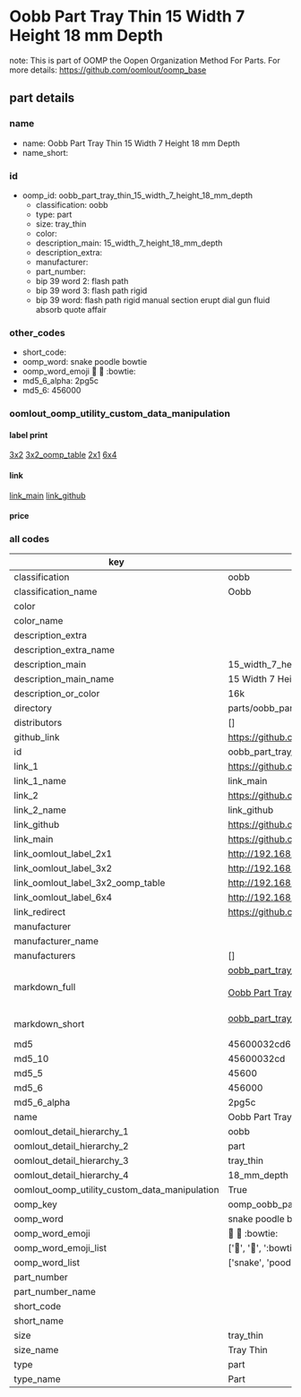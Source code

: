 # Oobb Part Tray Thin 15 Width 7 Height 18 mm Depth  

note: This is part of OOMP the Oopen Organization Method For Parts. For more details: https://github.com/oomlout/oomp_base

##  part details
  







### name
* name: Oobb Part Tray Thin 15 Width 7 Height 18 mm Depth
* name_short: 
### id
* oomp_id: oobb_part_tray_thin_15_width_7_height_18_mm_depth
  * classification: oobb
  * type: part
  * size: tray_thin
  * color: 
  * description_main: 15_width_7_height_18_mm_depth
  * description_extra: 
  * manufacturer: 
  * part_number: 
  * bip 39 word 2: flash path
  * bip 39 word 3: flash path rigid
  * bip 39 word: flash path rigid manual section erupt dial gun fluid absorb quote affair

### other_codes
* short_code: 
* oomp_word: snake poodle bowtie
* oomp_word_emoji :snake: :poodle: :bowtie:
* md5_6_alpha: 2pg5c
* md5_6: 456000






### oomlout_oomp_utility_custom_data_manipulation
#### label print
[3x2](http://192.168.1.245:1112/?label=oomp%202pg5c)
[3x2_oomp_table](http://192.168.1.108:1112/?label=oomp%202pg5c)
[2x1](http://192.168.1.242:1112/?label=oomp%202pg5c)
[6x4](http://192.168.1.55:1112/?label=oomp%202pg5c)    

#### link

[link_main](https://github.com/oomlout/oomlout_oomp_version_1_messy/tree/main/parts/oobb_part_tray_thin_15_width_7_height_18_mm_depth) [link_github](https://github.com/oomlout/oomlout_oomp_version_1_messy/tree/main/parts/oobb_part_tray_thin_15_width_7_height_18_mm_depth)                             

#### price







### all codes 
| key | value |  
| --- | --- |  
| classification | oobb |  
| classification_name | Oobb |  
| color |  |  
| color_name |  |  
| description_extra |  |  
| description_extra_name |  |  
| description_main | 15_width_7_height_18_mm_depth |  
| description_main_name | 15 Width 7 Height 18 mm Depth |  
| description_or_color | 16k |  
| directory | parts/oobb_part_tray_thin_15_width_7_height_18_mm_depth |  
| distributors | [] |  
| github_link | https://github.com/oomlout/oomlout_oomp_part_src/tree/main/parts/oobb_part_tray_thin_15_width_7_height_18_mm_depth |  
| id | oobb_part_tray_thin_15_width_7_height_18_mm_depth |  
| link_1 | https://github.com/oomlout/oomlout_oomp_version_1_messy/tree/main/parts/oobb_part_tray_thin_15_width_7_height_18_mm_depth |  
| link_1_name | link_main |  
| link_2 | https://github.com/oomlout/oomlout_oomp_version_1_messy/tree/main/parts/oobb_part_tray_thin_15_width_7_height_18_mm_depth |  
| link_2_name | link_github |  
| link_github | https://github.com/oomlout/oomlout_oomp_version_1_messy/tree/main/parts/oobb_part_tray_thin_15_width_7_height_18_mm_depth |  
| link_main | https://github.com/oomlout/oomlout_oomp_version_1_messy/tree/main/parts/oobb_part_tray_thin_15_width_7_height_18_mm_depth |  
| link_oomlout_label_2x1 | http://192.168.1.242:1112/?label=oomp%202pg5c |  
| link_oomlout_label_3x2 | http://192.168.1.245:1112/?label=oomp%202pg5c |  
| link_oomlout_label_3x2_oomp_table | http://192.168.1.108:1112/?label=oomp%202pg5c |  
| link_oomlout_label_6x4 | http://192.168.1.55:1112/?label=oomp%202pg5c |  
| link_redirect | https://github.com/oomlout/oomlout_oomp_version_1_messy/tree/main/parts/oobb_part_tray_thin_15_width_7_height_18_mm_depth |  
| manufacturer |  |  
| manufacturer_name |  |  
| manufacturers | [] |  
| markdown_full | [oobb_part_tray_thin_15_width_7_height_18_mm_depth](none)<br>[](none)<br>[Oobb Part Tray Thin 15 Width 7 Height 18 Mm Depth](none)<br><br> |  
| markdown_short | [oobb_part_tray_thin_15_width_7_height_18_mm_depth](none)<br><br> |  
| md5 | 45600032cd67e7a133e1587773e83ac3 |  
| md5_10 | 45600032cd |  
| md5_5 | 45600 |  
| md5_6 | 456000 |  
| md5_6_alpha | 2pg5c |  
| name | Oobb Part Tray Thin 15 Width 7 Height 18 mm Depth |  
| oomlout_detail_hierarchy_1 | oobb |  
| oomlout_detail_hierarchy_2 | part |  
| oomlout_detail_hierarchy_3 | tray_thin |  
| oomlout_detail_hierarchy_4 | 18_mm_depth |  
| oomlout_oomp_utility_custom_data_manipulation | True |  
| oomp_key | oomp_oobb_part_tray_thin_15_width_7_height_18_mm_depth |  
| oomp_word | snake poodle bowtie |  
| oomp_word_emoji | :snake: :poodle: :bowtie: |  
| oomp_word_emoji_list | [':snake:', ':poodle:', ':bowtie:'] |  
| oomp_word_list | ['snake', 'poodle', 'bowtie'] |  
| part_number |  |  
| part_number_name |  |  
| short_code |  |  
| short_name |  |  
| size | tray_thin |  
| size_name | Tray Thin |  
| type | part |  
| type_name | Part |  
